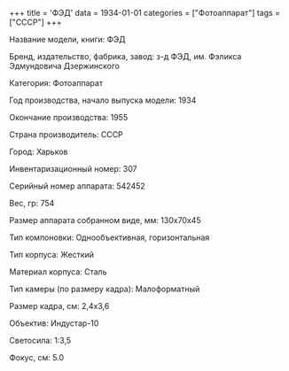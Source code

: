 +++
title = 'ФЭД'
data = 1934-01-01
categories = ["Фотоаппарат"]
tags = ["СССР"]
+++

Название модели, книги: ФЭД

Бренд, издательство, фабрика, завод: з-д ФЭД, им. Фэликса Эдмундовича Дзержинского

Категория: Фотоаппарат

Год производства, начало выпуска модели: 1934

Окончание производства: 1955

Страна производитель: СССР

Город: Харьков

Инвентаризационный номер: 307

Серийный номер аппарата: 542452

Вес, гр: 754

Размер аппарата  собранном виде, мм: 130х70х45

Тип компоновки: Однообъективная, горизонтальная

Тип корпуса: Жесткий

Материал корпуса: Сталь

Тип камеры (по размеру кадра): Малоформатный

Размер кадра, см: 2,4х3,6

Объектив: Индустар-10

Светосила: 1:3,5

Фокус, см: 5.0


